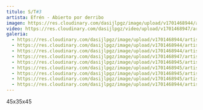 ```yaml
---
titulo: S/T#3
artista: Efrén - Abierto por derribo
imagen: https://res.cloudinary.com/dasijlpgz/image/upload/v1701468944/artistas/Efr%C3%A9n%20-%20Abierto%20por%20derribo/S-T3/P1080012.jpg
video: https://res.cloudinary.com/dasijlpgz/video/upload/v1701468947/artistas/Efr%C3%A9n%20-%20Abierto%20por%20derribo/S-T3/Sin_t%C3%ADtulo.mp4
galeria:
  - https://res.cloudinary.com/dasijlpgz/image/upload/v1701468944/artistas/Efr%C3%A9n%20-%20Abierto%20por%20derribo/S-T3/P1080020.jpg
  - https://res.cloudinary.com/dasijlpgz/image/upload/v1701468944/artistas/Efr%C3%A9n%20-%20Abierto%20por%20derribo/S-T3/P1080012.jpg
  - https://res.cloudinary.com/dasijlpgz/image/upload/v1701468944/artistas/Efr%C3%A9n%20-%20Abierto%20por%20derribo/S-T3/P1080011.jpg
  - https://res.cloudinary.com/dasijlpgz/image/upload/v1701468947/artistas/Efr%C3%A9n%20-%20Abierto%20por%20derribo/S-T3/P1080023.jpg
  - https://res.cloudinary.com/dasijlpgz/image/upload/v1701468945/artistas/Efr%C3%A9n%20-%20Abierto%20por%20derribo/S-T3/P1080024.jpg
  - https://res.cloudinary.com/dasijlpgz/image/upload/v1701468945/artistas/Efr%C3%A9n%20-%20Abierto%20por%20derribo/S-T3/P1080016.jpg
  - https://res.cloudinary.com/dasijlpgz/image/upload/v1701468945/artistas/Efr%C3%A9n%20-%20Abierto%20por%20derribo/S-T3/P1080026.jpg
  - https://res.cloudinary.com/dasijlpgz/image/upload/v1701468945/artistas/Efr%C3%A9n%20-%20Abierto%20por%20derribo/S-T3/P1080027.jpg
  - https://res.cloudinary.com/dasijlpgz/image/upload/v1701468944/artistas/Efr%C3%A9n%20-%20Abierto%20por%20derribo/S-T3/P1080014.jpg
---
```

45x35x45